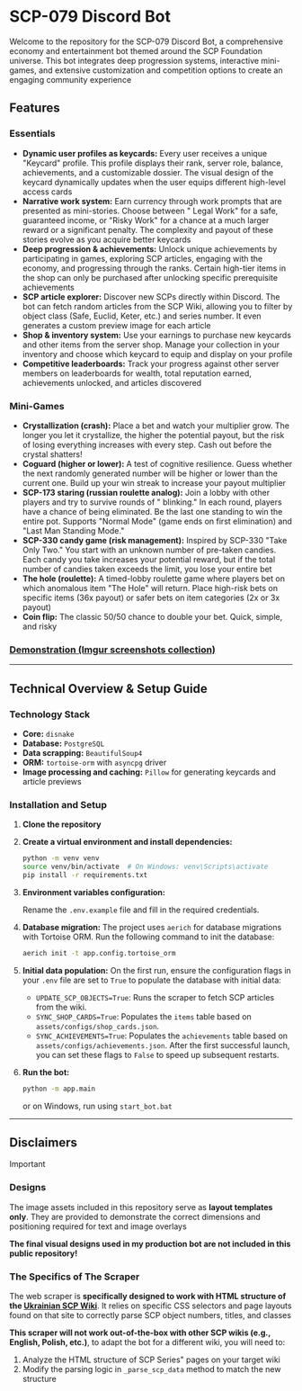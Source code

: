 # SCP-079 Discord Bot

Welcome to the repository for the SCP-079 Discord Bot, a comprehensive economy and entertainment bot themed around the
SCP Foundation universe. This bot integrates deep progression systems, interactive mini-games, and extensive
customization and competition options to create an engaging community experience

## Features

### Essentials

* **Dynamic user profiles as keycards:** Every user receives a unique "Keycard" profile. This profile displays their
  rank, server role, balance, achievements, and a customizable dossier. The visual design of the keycard dynamically
  updates when the user equips different high-level access cards
* **Narrative work system:** Earn currency through work prompts that are presented as mini-stories. Choose between "
  Legal Work" for a safe, guaranteed income, or "Risky Work" for a chance at a much larger reward or a significant
  penalty. The complexity and payout of these stories evolve as you acquire better keycards
* **Deep progression & achievements:** Unlock unique achievements by participating in games, exploring SCP articles,
  engaging with the economy, and progressing through the ranks. Certain high-tier items in the shop can only be
  purchased after unlocking specific prerequisite achievements
* **SCP article explorer:** Discover new SCPs directly within Discord. The bot can fetch random articles from the SCP
  Wiki, allowing you to filter by object class (Safe, Euclid, Keter, etc.) and series number. It even generates a custom
  preview image for each article
* **Shop & inventory system:** Use your earnings to purchase new keycards and other items from the server shop. Manage
  your collection in your inventory and choose which keycard to equip and display on your profile
* **Competitive leaderboards:** Track your progress against other server members on leaderboards for wealth, total
  reputation earned, achievements unlocked, and articles discovered

### Mini-Games

* **Crystallization (crash):** Place a bet and watch your multiplier grow. The longer you let it crystallize, the higher
  the potential payout, but the risk of losing everything increases with every step. Cash out before the crystal
  shatters!
* **Coguard (higher or lower):** A test of cognitive resilience. Guess whether the next randomly generated number will
  be higher or lower than the current one. Build up your win streak to increase your payout multiplier
* **SCP-173 staring (russian roulette analog):** Join a lobby with other players and try to survive rounds of "
  blinking." In each round, players have a chance of being eliminated. Be the last one standing to win the entire pot.
  Supports "Normal Mode" (game ends on first elimination) and "Last Man Standing Mode."
* **SCP-330 candy game (risk management):** Inspired by SCP-330 "Take Only Two." You start with an unknown number of
  pre-taken candies. Each candy you take increases your potential reward, but if the total number of candies taken
  exceeds the limit, you lose your entire bet
* **The hole (roulette):** A timed-lobby roulette game where players bet on which anomalous item "The Hole" will return.
  Place high-risk bets on specific items (36x payout) or safer bets on item categories (2x or 3x payout)
* **Coin flip:** The classic 50/50 chance to double your bet. Quick, simple, and risky

### [Demonstration (Imgur screenshots collection)](https://imgur.com/a/lilarin-scp-079-discord-bot-kafjgyl)

---

## Technical Overview & Setup Guide

### Technology Stack

* **Core:** `disnake`
* **Database:** `PostgreSQL`
* **Data scrapping:** `BeautifulSoup4`
* **ORM:** `tortoise-orm` with `asyncpg` driver
* **Image processing and caching:** `Pillow` for generating keycards and article previews

### Installation and Setup

1. **Clone the repository**

2. **Create a virtual environment and install dependencies:**
   ```bash
   python -m venv venv
   source venv/bin/activate  # On Windows: venv\Scripts\activate
   pip install -r requirements.txt
   ```

3. **Environment variables configuration:**

   Rename the `.env.example` file and fill in the required credentials.

4. **Database migration:**
   The project uses `aerich` for database migrations with Tortoise ORM. Run the following command to init the database:
   ```bash
   aerich init -t app.config.tortoise_orm
   ```

5. **Initial data population:**
   On the first run, ensure the configuration flags in your `.env` file are set to `True` to populate the database with
   initial data:
    * `UPDATE_SCP_OBJECTS=True`: Runs the scraper to fetch SCP articles from the wiki.
    * `SYNC_SHOP_CARDS=True`: Populates the `items` table based on `assets/configs/shop_cards.json`.
    * `SYNC_ACHIEVEMENTS=True`: Populates the `achievements` table based on `assets/configs/achievements.json`.
      After the first successful launch, you can set these flags to `False` to speed up subsequent restarts.

6. **Run the bot:**
   ```bash
   python -m app.main
   ```
    or on Windows, run using `start_bot.bat`

---

## Disclaimers

> [!IMPORTANT]
> ### Designs
> The image assets included in this repository serve as **layout templates only**. They are provided to demonstrate the
correct dimensions and positioning required for text and image overlays  
> 
> **The final visual designs used in my production bot are not included in this public repository!**
>
> ### The Specifics of The Scraper
> The web scraper is **specifically designed to work with HTML structure of
the [Ukrainian SCP Wiki](http://scp-ukrainian.wikidot.com/)**. It relies on specific CSS selectors and page layouts
found on that site to correctly parse SCP object numbers, titles, and classes  
> 
> **This scraper will not work out-of-the-box with other SCP wikis (e.g., English, Polish, etc.)**, to adapt the bot for
a different wiki, you will need to:
> 1. Analyze the HTML structure of SCP Series" pages on your target wiki
> 2. Modify the parsing logic in `_parse_scp_data` method to match the new structure